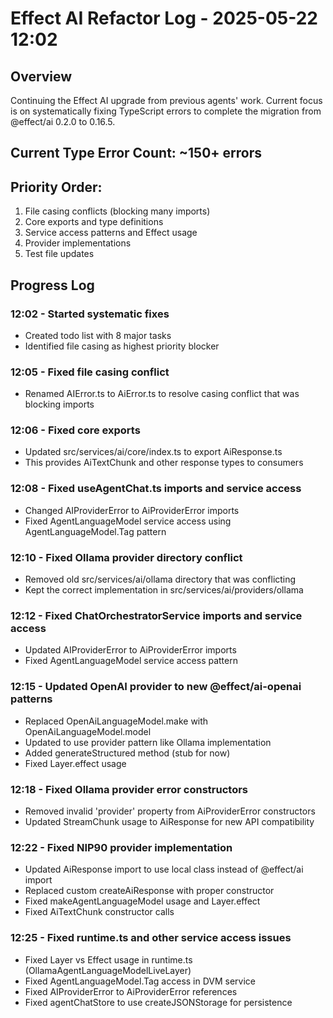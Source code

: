 # Effect AI Refactor Log - 2025-05-22 12:02

## Overview
Continuing the Effect AI upgrade from previous agents' work. Current focus is on systematically fixing TypeScript errors to complete the migration from @effect/ai 0.2.0 to 0.16.5.

## Current Type Error Count: ~150+ errors

## Priority Order:
1. File casing conflicts (blocking many imports)
2. Core exports and type definitions
3. Service access patterns and Effect usage
4. Provider implementations
5. Test file updates

## Progress Log

### 12:02 - Started systematic fixes
- Created todo list with 8 major tasks
- Identified file casing as highest priority blocker

### 12:05 - Fixed file casing conflict
- Renamed AIError.ts to AiError.ts to resolve casing conflict that was blocking imports

### 12:06 - Fixed core exports
- Updated src/services/ai/core/index.ts to export AiResponse.ts
- This provides AiTextChunk and other response types to consumers

### 12:08 - Fixed useAgentChat.ts imports and service access
- Changed AIProviderError to AiProviderError imports
- Fixed AgentLanguageModel service access using AgentLanguageModel.Tag pattern

### 12:10 - Fixed Ollama provider directory conflict
- Removed old src/services/ai/ollama directory that was conflicting
- Kept the correct implementation in src/services/ai/providers/ollama

### 12:12 - Fixed ChatOrchestratorService imports and service access
- Updated AIProviderError to AiProviderError imports
- Fixed AgentLanguageModel service access pattern

### 12:15 - Updated OpenAI provider to new @effect/ai-openai patterns
- Replaced OpenAiLanguageModel.make with OpenAiLanguageModel.model
- Updated to use provider pattern like Ollama implementation
- Added generateStructured method (stub for now)
- Fixed Layer.effect usage

### 12:18 - Fixed Ollama provider error constructors
- Removed invalid 'provider' property from AiProviderError constructors  
- Updated StreamChunk usage to AiResponse for new API compatibility

### 12:22 - Fixed NIP90 provider implementation
- Updated AiResponse import to use local class instead of @effect/ai import
- Replaced custom createAiResponse with proper constructor
- Fixed makeAgentLanguageModel usage and Layer.effect
- Fixed AiTextChunk constructor calls

### 12:25 - Fixed runtime.ts and other service access issues  
- Fixed Layer vs Effect usage in runtime.ts (OllamaAgentLanguageModelLiveLayer)
- Fixed AgentLanguageModel.Tag access in DVM service
- Fixed AIProviderError to AiProviderError references
- Fixed agentChatStore to use createJSONStorage for persistence
